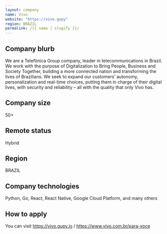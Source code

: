 ```yaml
---
layout: company
name: Vivo
website: "https://vivo.gupy"
region: BRAZIL
permalink: /{{ name | slugify }}/
---
```


## Company blurb
We are a Telefônica Group company, leader in telecommunications in Brazil. We work with the purpose of Digitalization to Bring People, Business and Society Together, building a more connected nation and transforming the lives of Brazilians. We seek to expand our customers’ autonomy, personalization and real-time choices, putting them in charge of their digital lives, with security and reliability – all with the quality that only Vivo has.

## Company size

50+

## Remote status

Hybrid

## Region

BRAZIL

## Company technologies

Python, Go, React, React Native, Google Cloud Platform, and many others

## How to apply 

You can visit https://vivo.gupy.io / https://www.vivo.com.br/para-voce